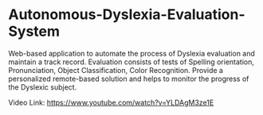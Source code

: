 # Autonomous-Dyslexia-Evaluation-System
Web-based application to automate the process of Dyslexia evaluation and maintain a track record.
Evaluation consists of tests of Spelling orientation, Pronunciation, Object Classification, Color Recognition.
Provide a personalized remote-based solution and helps to monitor the progress of the Dyslexic subject.

Video Link: https://www.youtube.com/watch?v=YLDAgM3ze1E


